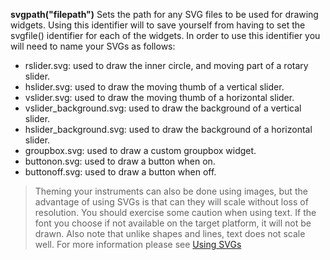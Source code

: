 <a name="svgpath"></a>**svgpath("filepath")** Sets the path for any SVG files to be used for drawing widgets. Using this identifier will to save yourself from having to set the svgfile() identifier for each of the widgets. In order to use this identifier you will need to name your SVGs as follows:

- rslider.svg: used to draw the inner circle, and moving part of a rotary slider.
- hslider.svg: used to draw the moving thumb of a vertical slider. 
- vslider.svg: used to draw the moving thumb of a horizontal slider.
- vslider_background.svg: used to draw the background of a vertical slider.
- hslider_background.svg: used to draw the background of a horizontal slider. 
- groupbox.svg: used to draw a custom groupbox widget. 
- buttonon.svg: used to draw a button when on. 
- buttonoff.svg: used to draw a button when off. 

> Theming your instruments can also be done using images, but the advantage of using SVGs is that can they will scale without loss of resolution. You should exercise some caution when using text. If the font you choose if not available on the target platform, it will not be drawn. Also note that unlike shapes and lines, text does not scale well. For more information please see [Using SVGs](./using_svgs.html)

